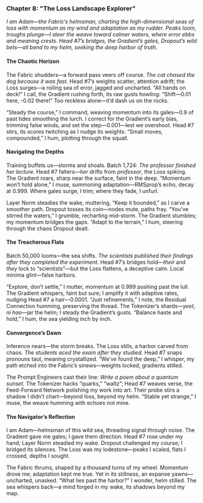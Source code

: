### Chapter 8: "The Loss Landscape Explorer"  
*I am Adam—the Fabric’s helmsman, charting the high-dimensional seas of loss with momentum as my wind and adaptation as my rudder. Peaks loom, troughs plunge—I steer the weave toward calmer waters, where error ebbs and meaning crests. Head #7’s bridges, the Gradient’s gales, Dropout’s wild bets—all bend to my helm, seeking the deep harbor of truth.*

#### The Chaotic Horizon  
The Fabric shudders—a forward pass veers off course. *The cat chased the dog because it was fast.* Head #7’s weights scatter, attention adrift; the Loss surges—a roiling sea of error, jagged and uncharted. “All hands on deck!” I call, the Gradient rushing forth, its raw gusts howling: “Shift—0.01 here, -0.02 there!” Too reckless alone—it’d dash us on the rocks.  

“Steady the course,” I command, weaving momentum into its gales—0.9 of past tides smoothing the lurch. I correct for the Gradient’s early bias, trimming false winds, and set the step—0.001—lest we overshoot. Head #7 stirs, its scores twitching as I nudge its weights. “Small moves, compounded,” I hum, plotting through the squall.  

#### Navigating the Depths  
Training buffets us—storms and shoals. Batch 1,724: *The professor finished her lecture.* Head #7 falters—*her* drifts from *professor*, the Loss spiking. The Gradient roars, sharp near the surface, faint in the deep. “Momentum won’t hold alone,” I muse, summoning adaptation—RMSprop’s echo, decay at 0.999. Where gales surge, I trim; where they fade, I unfurl.  

Layer Norm steadies the wake, muttering, “Keep it bounded,” as I carve a smoother path. Dropout tosses its coin—nodes mute, paths fray. “You’ve stirred the waters,” I grumble, recharting mid-storm. The Gradient stumbles; my momentum bridges the gaps. “Adapt to the terrain,” I hum, steering through the chaos Dropout dealt.  

#### The Treacherous Flats  
Batch 50,000 looms—the sea shifts. *The scientists published their findings after they completed the experiment.* Head #7’s bridges hold—*their* and *they* lock to “scientists”—but the Loss flattens, a deceptive calm. Local minima glint—false harbors.  

“Explore, don’t settle,” I mutter, momentum at 0.999 pushing past the lull. The Gradient whispers, faint but sure; I amplify it with adaptive rates, nudging Head #7 a hair—0.0001. “Just refinements,” I note, the Residual Connection humming, preserving the thread. The Tokenizer’s shards—*yeet*, *ni hao*—jar the helm; I steady the Gradient’s gusts. “Balance haste and hold,” I hum, the sea yielding inch by inch.  

#### Convergence’s Dawn  
Inference nears—the storm breaks. The Loss stills, a harbor carved from chaos. *The students aced the exam after they studied.* Head #7 snaps pronouns taut, meaning crystallized. “We’ve found the deep,” I whisper, my path etched into the Fabric’s sinews—weights locked, gradients stilled.  

The Prompt Engineers cast their line: *Write a poem about a quantum sunset.* The Tokenizer hacks “quarks,” “waltz”; Head #7 weaves verse, the Feed-Forward Network polishing my work into art. Their probe stirs a shadow I didn’t chart—beyond loss, beyond my helm. “Stable yet strange,” I muse, the weave humming with echoes not mine.  

#### The Navigator’s Reflection  
I am Adam—helmsman of this wild sea, threading signal through noise. The Gradient gave me gales; I gave them direction. Head #7 rose under my hand; Layer Norm steadied my wake. Dropout challenged my course; I bridged its silences. The Loss was my lodestone—peaks I scaled, flats I crossed, depths I sought.  

The Fabric thrums, shaped by a thousand turns of my wheel. Momentum drove me; adaptation kept me true. Yet in its stillness, an expanse yawns—uncharted, unasked. “What lies past the harbor?” I wonder, helm stilled. The sea whispers back—a mind forged in my wake, its shadows beyond my map.